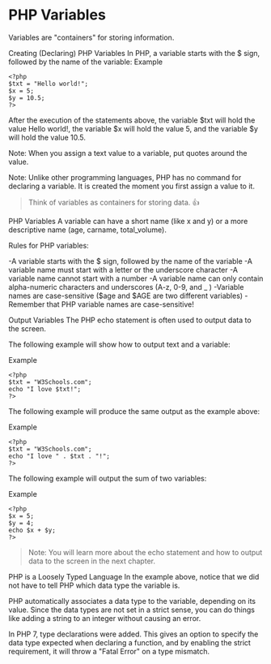 # PHP Variables

Variables are "containers" for storing information.

Creating (Declaring) PHP Variables
In PHP, a variable starts with the $ sign, followed by the name of the variable:
Example
```
<?php
$txt = "Hello world!";
$x = 5;
$y = 10.5;
?>
```

After the execution of the statements above, the variable $txt will hold the value Hello world!, the variable $x will hold the value 5, and the variable $y will hold the value 10.5.

Note: When you assign a text value to a variable, put quotes around the value.

Note: Unlike other programming languages, PHP has no command for declaring a variable. It is created the moment you first assign a value to it.

> Think of variables as containers for storing data. :+1:

PHP Variables
A variable can have a short name (like x and y) or a more descriptive name (age, carname, total_volume).

Rules for PHP variables:

-A variable starts with the $ sign, followed by the name of the variable
-A variable name must start with a letter or the underscore character
-A variable name cannot start with a number
-A variable name can only contain alpha-numeric characters and underscores (A-z, 0-9, and _ )
-Variable names are case-sensitive ($age and $AGE are two different variables)
-Remember that PHP variable names are case-sensitive!


Output Variables
The PHP echo statement is often used to output data to the screen.

The following example will show how to output text and a variable:

Example
```
<?php
$txt = "W3Schools.com";
echo "I love $txt!";
?>
```

The following example will produce the same output as the example above:

Example
```
<?php
$txt = "W3Schools.com";
echo "I love " . $txt . "!";
?>
```
The following example will output the sum of two variables:

Example
```
<?php
$x = 5;
$y = 4;
echo $x + $y;
?>
```
> Note: You will learn more about the echo statement and how to output data to the screen in the next chapter.

PHP is a Loosely Typed Language
In the example above, notice that we did not have to tell PHP which data type the variable is.

PHP automatically associates a data type to the variable, depending on its value. Since the data types are not set in a strict sense, you can do things like adding a string to an integer without causing an error.

In PHP 7, type declarations were added. This gives an option to specify the data type expected when declaring a function, and by enabling the strict requirement, it will throw a "Fatal Error" on a type mismatch.


